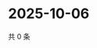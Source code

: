 # 2025-10-06

共 0 条

<!-- BEGIN ZHIHUQUESTIONS -->
<!-- 最后更新时间 Mon Oct 06 2025 11:29:24 GMT+0800 (China Standard Time) -->

<!-- END ZHIHUQUESTIONS -->
